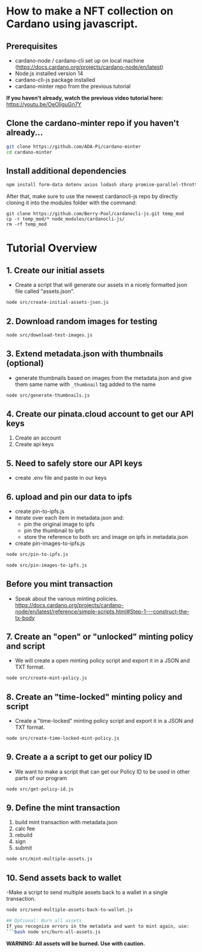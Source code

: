 # How to make a NFT collection on Cardano using javascript.

## Prerequisites
- cardano-node / cardano-cli set up on local machine (https://docs.cardano.org/projects/cardano-node/en/latest)
- Node.js installed version 14
- cardano-cli-js package installed
- cardano-minter repo from the previous tutorial

**If you haven't already, watch the previous video tutorial here:**
https://youtu.be/OeOliguGn7Y

## Clone the cardano-minter repo if you haven't already...
```bash
git clone https://github.com/ADA-Pi/cardano-minter
cd cardano-minter
```
## Install additional dependencies
```bash
npm install form-data dotenv axios lodash sharp promise-parallel-throttle prompt-sync --save
```

After that, make sure to use the newest cardanocli-js repo by directly cloning it
into the modules folder with the command:
```
git clone https://github.com/Berry-Pool/cardanocli-js.git temp_mod
cp -r temp_mod/* node_modules/cardanocli-js/
rm -rf temp_mod
```
# Tutorial Overview

## 1. Create our initial assets
- Create a script that will generate our assets in a nicely formatted json file called "assets.json".
```bash
node src/create-initial-assets-json.js
```
## 2. Download random images for testing
```bash
node src/download-test-images.js
```
## 3. Extend metadata.json with thumbnails (optional)
- generate thumbnails based on images from the metadata.json and
give them same name with `_thumbnail` tag added to the name
```bash
node src/generate-thumbnails.js
```
## 4. Create our pinata.cloud account to get our API keys

1. Create an account
2. Create api keys

## 5. Need to safely store our API keys
- create .env file and paste in our keys


## 6. upload and pin our data to ipfs
- create pin-to-ipfs.js
- iterate over each item in metadata.json and:
    - pin the original image to ipfs
    - pin the thumbnail to ipfs
    - store the reference to both src and image on ipfs in metadata.json
- create pin-images-to-ipfs.js
```bash
node src/pin-to-ipfs.js
```
```bash
node src/pin-images-to-ipfs.js
```

## Before you mint transaction

- Speak about the various minting policies. https://docs.cardano.org/projects/cardano-node/en/latest/reference/simple-scripts.html#Step-1---construct-the-tx-body

## 7. Create an "open" or "unlocked" minting policy and script
- We will create a open minting policy script and export it in a JSON and TXT format.
```bash
node src/create-mint-policy.js
```

## 8. Create an "time-locked" minting policy and script
- Create a "time-locked" minting policy script and export it in a JSON and TXT format.
```bash
node src/create-time-locked-mint-policy.js
```

## 9. Create a a script to get our policy ID
- We want to make a script that can get our Policy ID to be used in other parts of our program
```bash
node src/get-policy-id.js
```

## 9. Define the mint transaction
1. build mint transaction with metadata.json
2. calc fee
3. rebuild
4. sign
5. submit
```bash
node src/mint-multiple-assets.js
```

## 10. Send assets back to wallet
-Make a script to send multiple assets back to a wallet in a single transaction.
```bash
node src/send-multiple-assets-back-to-wallet.js

## Optional: Burn all assets
If you recognize errors in the metadata and want to mint again, use:
```bash node src/burn-all-assets.js
```
**WARNING: All assets will be burned. Use with caution.**

